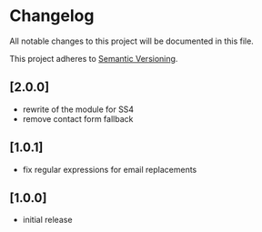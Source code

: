 # Changelog

All notable changes to this project will be documented in this file.

This project adheres to [Semantic Versioning](http://semver.org/).

## [2.0.0]

* rewrite of the module for SS4
* remove contact form fallback

## [1.0.1]

* fix regular expressions for email replacements

## [1.0.0]

* initial release
